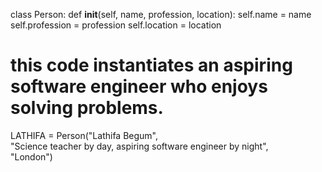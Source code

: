 class Person:
  def __init__(self, name, profession, location):
    self.name = name
    self.profession = profession
    self.location = location

# this code instantiates an aspiring software engineer who enjoys solving problems.

LATHIFA = Person("Lathifa Begum", \
    "Science teacher by day, aspiring software engineer by night", \
    "London")

<!---
lbegum/lbegum is a ✨ special ✨ repository because its `README.md` (this file) appears on your GitHub profile.
You can click the Preview link to take a look at your changes.
--->
